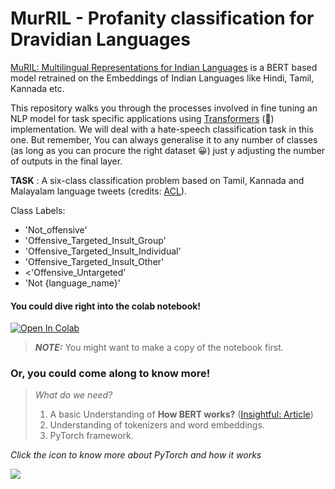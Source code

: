 # MurRIL - Profanity classification for Dravidian Languages

[MuRIL: Multilingual Representations for Indian Languages](https://arxiv.org/abs/2103.10730) is a BERT based model retrained on the Embeddings of Indian Languages like Hindi, Tamil, Kannada etc.

This repository walks you through the processes involved in fine tuning an NLP model for task specific applications using [Transformers](https://huggingface.co/google/muril-base-cased) (:hugs:) implementation. We will deal with a hate-speech classification task in this one. But remember, You can always generalise it to any number of classes (as long as you can procure the right dataset :grinning:) just y adjusting the number of outputs in the final layer.

**TASK** : A six-class classification problem based on Tamil, Kannada and Malayalam language tweets (credits: [ACL](https://www.aclweb.org/portal/content/first-workshop-speech-and-language-technologies-dravidian-languages-eacl-2021)). 

Class Labels: 
<ul>
<li> 'Not_offensive'</li>
<li> 'Offensive_Targeted_Insult_Group'</li>
<li> 'Offensive_Targeted_Insult_Individual'</li>
<li> 'Offensive_Targeted_Insult_Other'</li>
<li> <'Offensive_Untargeted'</li>
<li>'Not {language_name}'</li>
</ul>

#### You could dive right into the colab notebook!
[![Open In Colab](https://colab.research.google.com/assets/colab-badge.svg)](https://colab.research.google.com/drive/1A-wsUPLXPwrhX9JgYqBmwJYyyzpu8zGc?usp=sharing)

> **_NOTE:_**  You might want to make a copy of the notebook first.

### Or, you could come along to know more!
> *What do we need?* 
> 1.  A basic Understanding of **How BERT works?** ([Insightful: Article](https://www.analyticsvidhya.com/blog/2021/06/a-gentle-introduction-to-muril-multilingual-representations-for-indian-languages/))
> 2. Understanding of tokenizers and word embeddings.
> 3. PyTorch framework. 

*Click the icon to know more about PyTorch and how it works*

[![](https://www.vectorlogo.zone/logos/pytorch/pytorch-ar21.svg)](https://pytorch.org/)
